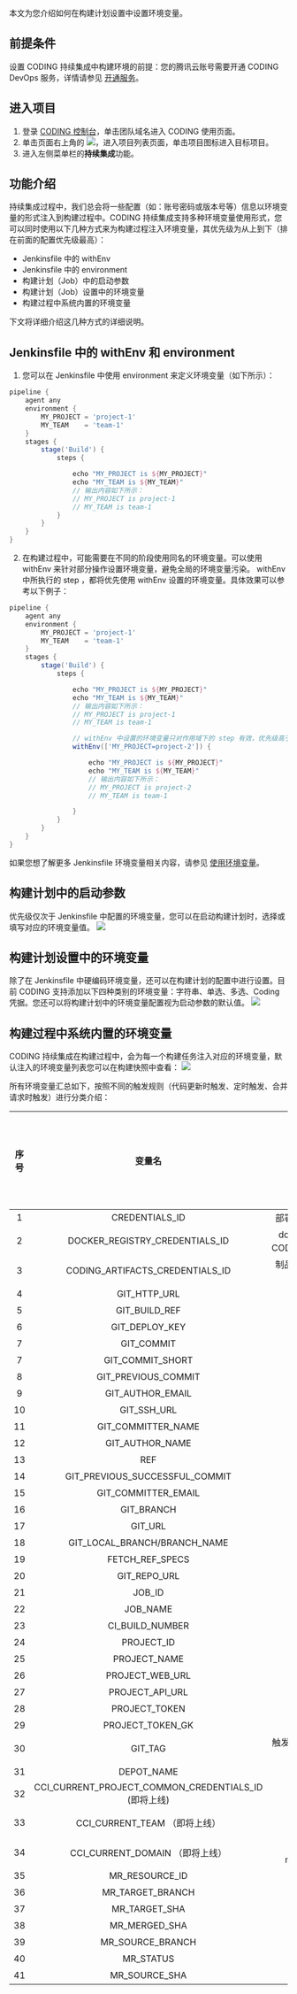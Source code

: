 本文为您介绍如何在构建计划设置中设置环境变量。

## 前提条件
设置 CODING 持续集成中构建环境的前提：您的腾讯云账号需要开通 CODING DevOps 服务，详情请参见 [开通服务](https://cloud.tencent.com/document/product/1115/37268)。

## 进入项目
1. 登录 [CODING 控制台](https://console.cloud.tencent.com/coding)，单击团队域名进入 CODING 使用页面。
2. 单击页面右上角的 <img src ="https://main.qcloudimg.com/raw/d94a8e60dd3a41d0af07d72ae0e9d70e.png" style ="margin:0">，进入项目列表页面，单击项目图标进入目标项目。
3.  进入左侧菜单栏的**持续集成**功能。

## 功能介绍
持续集成过程中，我们总会将一些配置（如：账号密码或版本号等）信息以环境变量的形式注入到构建过程中。CODING 持续集成支持多种环境变量使用形式，您可以同时使用以下几种方式来为构建过程注入环境变量，其优先级为从上到下（排在前面的配置优先级最高）：

-   Jenkinsfile 中的 withEnv
-   Jenkinsfile 中的 environment
-   构建计划（Job）中的启动参数
-   构建计划（Job）设置中的环境变量
-   构建过程中系统内置的环境变量

下文将详细介绍这几种方式的详细说明。

## Jenkinsfile 中的 withEnv 和 environment
1. 您可以在 Jenkinsfile 中使用 environment 来定义环境变量（如下所示）：

```groovy
pipeline {
    agent any
    environment {
        MY_PROJECT = 'project-1'
        MY_TEAM    = 'team-1'
    }
    stages {
        stage('Build') {
            steps {

                echo "MY_PROJECT is ${MY_PROJECT}"
                echo "MY_TEAM is ${MY_TEAM}"
                // 输出内容如下所示：
                // MY_PROJECT is project-1
                // MY_TEAM is team-1
            }
        }
    }
}
```

2. 在构建过程中，可能需要在不同的阶段使用同名的环境变量。可以使用 withEnv 来针对部分操作设置环境变量，避免全局的环境变量污染。 withEnv 中所执行的 step ，都将优先使用 withEnv 设置的环境变量。具体效果可以参考以下例子：

```groovy
pipeline {
    agent any
    environment {
        MY_PROJECT = 'project-1'
        MY_TEAM    = 'team-1'
    }
    stages {
        stage('Build') {
            steps {

                echo "MY_PROJECT is ${MY_PROJECT}"
                echo "MY_TEAM is ${MY_TEAM}"
                // 输出内容如下所示：
                // MY_PROJECT is project-1
                // MY_TEAM is team-1

                // withEnv 中设置的环境变量只对作用域下的 step 有效，优先级高于 environment 
                withEnv(['MY_PROJECT=project-2']) {

                    echo "MY_PROJECT is ${MY_PROJECT}"
                    echo "MY_TEAM is ${MY_TEAM}"                    
                    // 输出内容如下所示：
                    // MY_PROJECT is project-2
                    // MY_TEAM is team-1

                }
            }
        }
    }
}
```

如果您想了解更多 Jenkinsfile 环境变量相关内容，请参见 [使用环境变量](https://jenkins.io/zh/doc/pipeline/tour/environment/)。

## 构建计划中的启动参数
优先级仅次于 Jenkinsfile 中配置的环境变量，您可以在启动构建计划时，选择或填写对应的环境变量值。
![](https://qcloudimg.tencent-cloud.cn/raw/901fbcac08f51b46884dd922fdcbc635.png)

## 构建计划设置中的环境变量
除了在 Jenkinsfile 中硬编码环境变量，还可以在构建计划的配置中进行设置。目前 CODING 支持添加以下四种类别的环境变量：字符串、单选、多选、Coding 凭据。您还可以将构建计划中的环境变量配置视为启动参数的默认值。
![](https://qcloudimg.tencent-cloud.cn/raw/10f75d95fbbbf00e8486b63ff3f61904.png)

## 构建过程中系统内置的环境变量
CODING 持续集成在构建过程中，会为每一个构建任务注入对应的环境变量，默认注入的环境变量列表您可以在构建快照中查看：
![](https://qcloudimg.tencent-cloud.cn/raw/e0e28482eaadeba6ad91219e55146373.png)

所有环境变量汇总如下，按照不同的触发规则（代码更新时触发、定时触发、合并请求时触发）进行分类介绍：

| 序号 | 变量名 | 变量含义 | 代码更新时触发 | 定时触发 | 合并请求时触发 |
| :---: | :----: | :-------: | :----: | :--------: | :------------: |
|1|CREDENTIALS_ID|部署私钥凭据 CredentialsId 用于拉取仓库 |&#10003;|&#10003;|&#10003;|
|2|DOCKER_REGISTRY_CREDENTIALS_ID|docker 私钥凭据 CredentialsId（等同于 CODING_ARTIFACTS_CREDENTIALS_ID）|&#10003;|&#10003;|&#10003;|
|3| CODING_ARTIFACTS_CREDENTIALS_ID|制品库私钥凭据 CredentialsId 用于拉取项目内的制品库|&#10003;|&#10003;|&#10003;|
|4| GIT_HTTP_URL| HTTPS 协议代码仓库地址|&#10003;|&#10003;|&#10003;|
|5| GIT_BUILD_REF| 构建对应的 Git 修订版本号|&#10003;|&#10003;|&#10003;|
|6| GIT_DEPLOY_KEY| 代码仓库的部署公钥|&#10003;|&#10003;|&#10003;|
|7| GIT_COMMIT| 当前版本的修订版本号|&#10003;|&#10003;|&#10003;|
|7| GIT_COMMIT_SHORT| 修订版本号的前 7 位|&#10003;|&#10003;|&#10003;|
|8| GIT_PREVIOUS_COMMIT|前一个构建运行编号的修订版本号|&#10003;|&#10003;|&#10003;|
|9| GIT_AUTHOR_EMAIL| 本版本最新提交作者邮箱|&#10003;|&#10003;|&#10003;|
|10| GIT_SSH_URL| 协议代码仓库地址|&#10003;|&#10003;|&#10003;|
|11| GIT_COMMITTER_NAME| 本版本最新提交者名称|&#10003;|&#10003;|&#10003;|
|12| GIT_AUTHOR_NAME| 本版本最新提交作者名称|&#10003;|&#10003;|&#10003;|
|13| REF| 要构建的版本|&#10003;|&#10003;|&#10003;|
|14| GIT_PREVIOUS_SUCCESSFUL_COMMIT| 前一个构建运行成功的修订版本号|&#10003;|&#10003;|&#10003;|
|15| GIT_COMMITTER_EMAIL| 本版本最新提交者名称|&#10003;|&#10003;|&#10003;|
|16| GIT_BRANCH| 触发构建的分支|&#10003;|&#10003;|&#10003;|
|17| GIT_URL| 仓库 SSH 协议地址|&#10003;|&#10003;|&#10003;|
|18| GIT_LOCAL_BRANCH/BRANCH_NAME | 本地分支名称|&#10003;|&#10003;|&#10003;|
|19| FETCH_REF_SPECS| git 要检出的 refs|&#10003;|&#10003;|&#10003;|
|20| GIT_REPO_URL| 仓库 SSH 地址|&#10003;|&#10003;|&#10003;|
|21| JOB_ID| 构建计划 id|&#10003;|&#10003;|&#10003;|
|22| JOB_NAME| 构建计划名称|&#10003;|&#10003;|&#10003;|
|23| CI_BUILD_NUMBER| 构建编号|&#10003;|&#10003;|&#10003;|
|24| PROJECT_ID| 项目 ID|&#10003;|&#10003;|&#10003;|
|25| PROJECT_NAME| 项目名称|&#10003;|&#10003;|&#10003;|
|26| PROJECT_WEB_URL| 项目网页地址|&#10003;|&#10003;|&#10003;|
|27| PROJECT_API_URL| 项目后端 api 地址|&#10003;|&#10003;|&#10003;|
|28| PROJECT_TOKEN| 项目令牌密码用于读取项目|&#10003;|&#10003;|&#10003;|
|29| PROJECT_TOKEN_GK| 项目令牌用户名|&#10003;|&#10003;|&#10003;|
|30| GIT_TAG| 触发构建的 Git 标签 (仅在使用标签构建的时候才会有)|&#10003;|||
|31| DEPOT_NAME| 当前使用的代码仓库名称|&#10003;|||
|32| CCI_CURRENT_PROJECT_COMMON_CREDENTIALS_ID (即将上线)| 内置项目令牌的 CredentialsId|&#10003;|||
|33| CCI_CURRENT_TEAM （即将上线）| 当前构建环境的企业名，如: myteam.coding.net 中的 myteam|&#10003;|||
|34| CCI_CURRENT_DOMAIN （即将上线）| 当前构建环境的域名，如: myteam.coding.net 中的 coding.net|&#10003;|||
|35| MR_RESOURCE_ID| 合并请求 ID|||&#10003;|
|36| MR_TARGET_BRANCH|合并请求目标分支名|||&#10003;|
|37| MR_TARGET_SHA| 合并请求目标分支版本号|||&#10003;|
|38| MR_MERGED_SHA| 模拟合并完的版本号|||&#10003;|
|39| MR_SOURCE_BRANCH| 合并请求源分支名|||&#10003;|
|40| MR_STATUS| 合并请求状态|||&#10003;|
|41| MR_SOURCE_SHA| 合并请求源分支版本号|||&#10003;|
